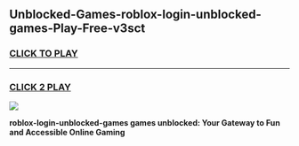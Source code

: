 
## Unblocked-Games-roblox-login-unblocked-games-Play-Free-v3sct
<h3>
<a href="https://premium76.site?title=roblox-login-unblocked-games&ref=19M">CLICK TO PLAY</a></h3>
<hr>

<h3>
<a href="https://premium76.site?title=roblox-login-unblocked-games&ref=19M">CLICK 2 PLAY</a>
  
</h3>

<a href="https://premium76.site?title=roblox-login-unblocked-games&ref=19M"><img src="https://clearcache.store/games.png"></a>


**roblox-login-unblocked-games games unblocked: Your Gateway to Fun and Accessible Online Gaming**
